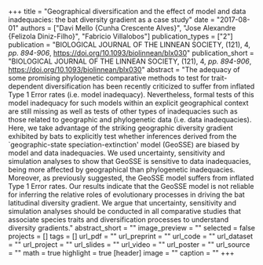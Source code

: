 +++
title = "Geographical diversification and the effect of model and data inadequacies: the bat diversity gradient as a case study"
date = "2017-08-01"
authors = ["Davi Mello {Cunha Crescente Alves}", "Jose Alexandre {Felizola Diniz-Filho}", "Fabricio Villalobos"]
publication_types = ["2"]
publication = "BIOLOGICAL JOURNAL OF THE LINNEAN SOCIETY, (121), 4, _pp. 894-906_, https://doi.org/10.1093/biolinnean/blx030"
publication_short = "BIOLOGICAL JOURNAL OF THE LINNEAN SOCIETY, (121), 4, _pp. 894-906_, https://doi.org/10.1093/biolinnean/blx030"
abstract = "The adequacy of some promising phylogenetic comparative methods to test for trait-dependent diversification has been recently criticized to suffer from inflated Type 1 Error rates (i.e. model inadequacy). Nevertheless, formal tests of this model inadequacy for such models within an explicit geographical context are still missing as well as tests of other types of inadequacies such as those related to geographic and phylogenetic data (i.e. data inadequacies). Here, we take advantage of the striking geographic diversity gradient exhibited by bats to explicitly test whether inferences derived from the `geographic-state speciation-extinction' model (GeoSSE) are biased by model and data inadequacies. We used uncertainty, sensitivity and simulation analyses to show that GeoSSE is sensitive to data inadequacies, being more affected by geographical than phylogenetic inadequacies. Moreover, as previously suggested, the GeoSSE model suffers from inflated Type 1 Error rates. Our results indicate that the GeoSSE model is not reliable for inferring the relative roles of evolutionary processes in driving the bat latitudinal diversity gradient. We argue that uncertainty, sensitivity and simulation analyses should be conducted in all comparative studies that associate species traits and diversification processes to understand diversity gradients."
abstract_short = ""
image_preview = ""
selected = false
projects = []
tags = []
url_pdf = ""
url_preprint = ""
url_code = ""
url_dataset = ""
url_project = ""
url_slides = ""
url_video = ""
url_poster = ""
url_source = ""
math = true
highlight = true
[header]
image = ""
caption = ""
+++
